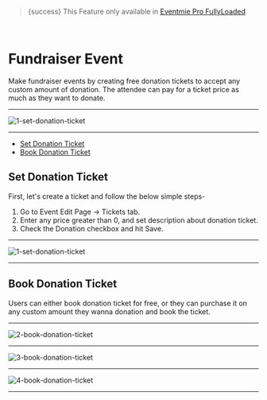 
>{success} This Feature only available in [Eventmie Pro FullyLoaded](https://classiebit.com/eventmie-pro-fullyloaded)

<br>

# Fundraiser Event

Make fundraiser events by creating free donation tickets to accept any custom amount of donation. The attendee can pay for a ticket price as much as they want to donate.

---

![1-set-donation-ticket](/images/fullyloaded/1-set-donation-ticket.png "1-set-donation-ticket")

---

- [Set Donation Ticket](#Set-Donation-Ticket)
- [Book Donation Ticket](#Book-Donation-Ticket)


<a name="Set-Donation-Ticket"></a> 
## Set Donation Ticket

First, let's create a ticket and follow the below simple steps- 

1. Go to Event Edit Page -> Tickets tab.
2. Enter any price greater than 0, and set description about donation ticket.
3. Check the Donation checkbox and hit Save.

---

![1-set-donation-ticket](/images/fullyloaded/1-set-donation-ticket.png "1-set-donation-ticket")

---



<a name="Book-Donation-Ticket"></a> 
## Book Donation Ticket

Users can either book donation ticket for free, or they can purchase it on any custom amount they wanna donation and book the ticket.

---

![2-book-donation-ticket](/images/fullyloaded/2-book-donation-ticket.png "2-book-donation-ticket")

---

![3-book-donation-ticket](/images/fullyloaded/3-book-donation-ticket.png "3-book-donation-ticket")

---

![4-book-donation-ticket](/images/fullyloaded/4-book-donation-ticket.png "4-book-donation-ticket")

---